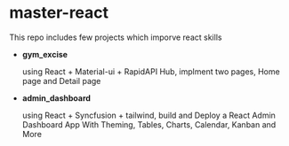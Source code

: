 # master-react

This repo includes few projects which imporve react skills

- **gym_excise**

  using React + Material-ui + RapidAPI Hub, implment two pages, Home page and Detail page
- **admin_dashboard**

  using React + Syncfusion + tailwind, build and Deploy a React Admin Dashboard App With Theming, Tables, Charts, Calendar, Kanban and More